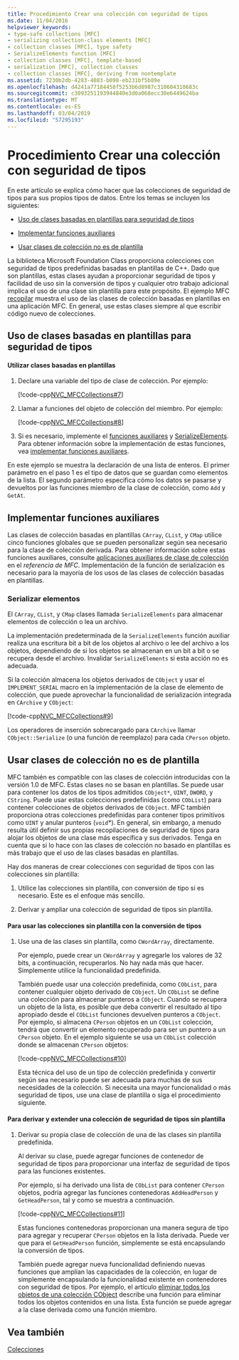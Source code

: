 ```yaml
---
title: Procedimiento Crear una colección con seguridad de tipos
ms.date: 11/04/2016
helpviewer_keywords:
- type-safe collections [MFC]
- serializing collection-class elements [MFC]
- collection classes [MFC], type safety
- SerializeElements function [MFC]
- collection classes [MFC], template-based
- serialization [MFC], collection classes
- collection classes [MFC], deriving from nontemplate
ms.assetid: 7230b2db-4283-4083-b098-eb231bf5b89e
ms.openlocfilehash: d4241a77184458f5253b6d8987c310604310683c
ms.sourcegitcommit: c3093251193944840e3d0a068ecc30e6449624ba
ms.translationtype: MT
ms.contentlocale: es-ES
ms.lasthandoff: 03/04/2019
ms.locfileid: "57295193"
---
```

# <a name="how-to-make-a-type-safe-collection"></a>Procedimiento Crear una colección con seguridad de tipos

En este artículo se explica cómo hacer que las colecciones de seguridad de tipos para sus propios tipos de datos. Entre los temas se incluyen los siguientes:

- [Uso de clases basadas en plantillas para seguridad de tipos](#_core_using_template.2d.based_classes_for_type_safety)

- [Implementar funciones auxiliares](#_core_implementing_helper_functions)

- [Usar clases de colección no es de plantilla](#_core_using_nontemplate_collection_classes)

La biblioteca Microsoft Foundation Class proporciona colecciones con seguridad de tipos predefinidas basadas en plantillas de C++. Dado que son plantillas, estas clases ayudan a proporcionar seguridad de tipos y facilidad de uso sin la conversión de tipos y cualquier otro trabajo adicional implica el uso de una clase sin plantilla para este propósito. El ejemplo MFC [recopilar](../visual-cpp-samples.md) muestra el uso de las clases de colección basadas en plantillas en una aplicación MFC. En general, use estas clases siempre al que escribir código nuevo de colecciones.

##  <a name="_core_using_template.2d.based_classes_for_type_safety"></a> Uso de clases basadas en plantillas para seguridad de tipos

#### <a name="to-use-template-based-classes"></a>Utilizar clases basadas en plantillas

1. Declare una variable del tipo de clase de colección. Por ejemplo:

   [!code-cpp[NVC_MFCCollections#7](../mfc/codesnippet/cpp/how-to-make-a-type-safe-collection_1.cpp)]

1. Llamar a funciones del objeto de colección del miembro. Por ejemplo:

   [!code-cpp[NVC_MFCCollections#8](../mfc/codesnippet/cpp/how-to-make-a-type-safe-collection_2.cpp)]

1. Si es necesario, implemente el [funciones auxiliares](../mfc/reference/collection-class-helpers.md) y [SerializeElements](../mfc/reference/collection-class-helpers.md#serializeelements). Para obtener información sobre la implementación de estas funciones, vea [implementar funciones auxiliares](#_core_implementing_helper_functions).

En este ejemplo se muestra la declaración de una lista de enteros. El primer parámetro en el paso 1 es el tipo de datos que se guardan como elementos de la lista. El segundo parámetro especifica cómo los datos se pasarse y devueltos por las funciones miembro de la clase de colección, como `Add` y `GetAt`.

##  <a name="_core_implementing_helper_functions"></a> Implementar funciones auxiliares

Las clases de colección basadas en plantillas `CArray`, `CList`, y `CMap` utilice cinco funciones globales que se pueden personalizar según sea necesario para la clase de colección derivada. Para obtener información sobre estas funciones auxiliares, consulte [aplicaciones auxiliares de clase de colección](../mfc/reference/collection-class-helpers.md) en el *referencia de MFC*. Implementación de la función de serialización es necesario para la mayoría de los usos de las clases de colección basadas en plantillas.

###  <a name="_core_serializing_elements"></a> Serializar elementos

El `CArray`, `CList`, y `CMap` clases llamada `SerializeElements` para almacenar elementos de colección o lea un archivo.

La implementación predeterminada de la `SerializeElements` función auxiliar realiza una escritura bit a bit de los objetos al archivo o lee del archivo a los objetos, dependiendo de si los objetos se almacenan en un bit a bit o se recupera desde el archivo. Invalidar `SerializeElements` si esta acción no es adecuada.

Si la colección almacena los objetos derivados de `CObject` y usar el `IMPLEMENT_SERIAL` macro en la implementación de la clase de elemento de colección, que puede aprovechar la funcionalidad de serialización integrada en `CArchive` y `CObject`:

[!code-cpp[NVC_MFCCollections#9](../mfc/codesnippet/cpp/how-to-make-a-type-safe-collection_3.cpp)]

Los operadores de inserción sobrecargado para `CArchive` llamar `CObject::Serialize` (o una función de reemplazo) para cada `CPerson` objeto.

##  <a name="_core_using_nontemplate_collection_classes"></a> Usar clases de colección no es de plantilla

MFC también es compatible con las clases de colección introducidas con la versión 1.0 de MFC. Estas clases no se basan en plantillas. Se puede usar para contener los datos de los tipos admitidos `CObject*`, `UINT`, `DWORD`, y `CString`. Puede usar estas colecciones predefinidas (como `CObList`) para contener colecciones de objetos derivados de `CObject`. MFC también proporciona otras colecciones predefinidas para contener tipos primitivos como `UINT` y anular punteros (`void`*). En general, sin embargo, a menudo resulta útil definir sus propias recopilaciones de seguridad de tipos para alojar los objetos de una clase más específica y sus derivados. Tenga en cuenta que si lo hace con las clases de colección no basado en plantillas es más trabajo que el uso de las clases basadas en plantillas.

Hay dos maneras de crear colecciones con seguridad de tipos con las colecciones sin plantilla:

1. Utilice las colecciones sin plantilla, con conversión de tipo si es necesario. Este es el enfoque más sencillo.

1. Derivar y ampliar una colección de seguridad de tipos sin plantilla.

#### <a name="to-use-the-nontemplate-collections-with-type-casting"></a>Para usar las colecciones sin plantilla con la conversión de tipos

1. Use una de las clases sin plantilla, como `CWordArray`, directamente.

   Por ejemplo, puede crear un `CWordArray` y agregarle los valores de 32 bits, a continuación, recuperarlos. No hay nada más que hacer. Simplemente utilice la funcionalidad predefinida.

   También puede usar una colección predefinida, como `CObList`, para contener cualquier objeto derivado de `CObject`. Un `CObList` se define una colección para almacenar punteros a `CObject`. Cuando se recupera un objeto de la lista, es posible que deba convertir el resultado al tipo apropiado desde el `CObList` funciones devuelven punteros a `CObject`. Por ejemplo, si almacena `CPerson` objetos en un `CObList` colección, tendrá que convertir un elemento recuperado para ser un puntero a un `CPerson` objeto. En el ejemplo siguiente se usa un `CObList` colección donde se almacenan `CPerson` objetos:

   [!code-cpp[NVC_MFCCollections#10](../mfc/codesnippet/cpp/how-to-make-a-type-safe-collection_4.cpp)]

   Esta técnica del uso de un tipo de colección predefinida y convertir según sea necesario puede ser adecuada para muchas de sus necesidades de la colección. Si necesita una mayor funcionalidad o más seguridad de tipos, use una clase de plantilla o siga el procedimiento siguiente.

#### <a name="to-derive-and-extend-a-nontemplate-type-safe-collection"></a>Para derivar y extender una colección de seguridad de tipos sin plantilla

1. Derivar su propia clase de colección de una de las clases sin plantilla predefinida.

   Al derivar su clase, puede agregar funciones de contenedor de seguridad de tipos para proporcionar una interfaz de seguridad de tipos para las funciones existentes.

   Por ejemplo, si ha derivado una lista de `CObList` para contener `CPerson` objetos, podría agregar las funciones contenedoras `AddHeadPerson` y `GetHeadPerson`, tal y como se muestra a continuación.

   [!code-cpp[NVC_MFCCollections#11](../mfc/codesnippet/cpp/how-to-make-a-type-safe-collection_5.h)]

   Estas funciones contenedoras proporcionan una manera segura de tipo para agregar y recuperar `CPerson` objetos en la lista derivada. Puede ver que para el `GetHeadPerson` función, simplemente se está encapsulando la conversión de tipos.

   También puede agregar nueva funcionalidad definiendo nuevas funciones que amplían las capacidades de la colección, en lugar de simplemente encapsulando la funcionalidad existente en contenedores con seguridad de tipos. Por ejemplo, el artículo [eliminar todos los objetos de una colección CObject](../mfc/deleting-all-objects-in-a-cobject-collection.md) describe una función para eliminar todos los objetos contenidos en una lista. Esta función se puede agregar a la clase derivada como una función miembro.

## <a name="see-also"></a>Vea también

[Colecciones](../mfc/collections.md)
